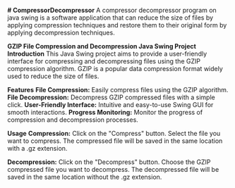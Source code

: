 **# CompressorDecompressor**
A compressor decompressor program on java swing is a software application that can reduce the size of files by applying compression techniques and restore them to their original form by applying decompression techniques.

**GZIP File Compression and Decompression Java Swing Project**
**Introduction**
This Java Swing project aims to provide a user-friendly interface for compressing and decompressing files using the GZIP compression algorithm. GZIP is a popular data compression format widely used to reduce the size of files.

**Features**
**File Compression:** Easily compress files using the GZIP algorithm.
**File Decompression:** Decompress GZIP compressed files with a simple click.
**User-Friendly Interface:** Intuitive and easy-to-use Swing GUI for smooth interactions.
**Progress Monitoring:** Monitor the progress of compression and decompression processes.

**Usage**
**Compression:**
Click on the "Compress" button.
Select the file you want to compress.
The compressed file will be saved in the same location with a .gz extension.

**Decompression:**
Click on the "Decompress" button.
Choose the GZIP compressed file you want to decompress.
The decompressed file will be saved in the same location without the .gz extension.
